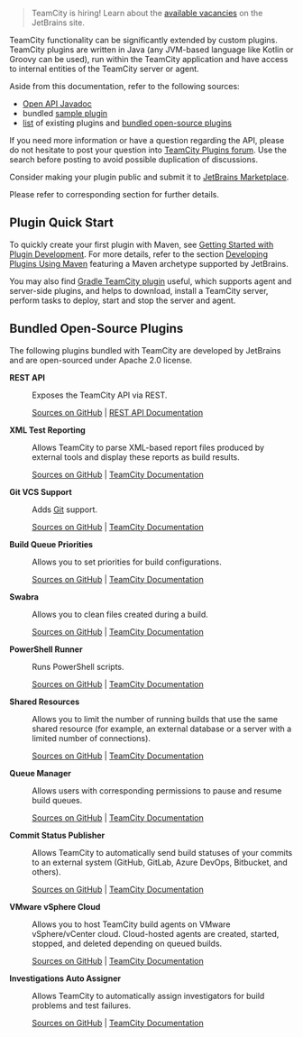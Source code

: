 [//]: # (title: Developing TeamCity Plugins)
[//]: # (auxiliary-id: Developing+TeamCity+Plugins.html)

>TeamCity is hiring! Learn about the [available vacancies](https://www.jetbrains.com/careers/jobs/?team=TeamCity) on the JetBrains site.

TeamCity functionality can be significantly extended by custom plugins. TeamCity plugins are written in Java (any JVM-based language like Kotlin or Groovy can be used), run within the TeamCity application and have access to internal entities of the TeamCity server or agent.

Aside from this documentation, refer to the following sources:
* [Open API Javadoc](http://javadoc.jetbrains.net/teamcity/openapi/current/)
* bundled [sample plugin](bundled-development-package.md#Sample+Plugin)
* [list](https://plugins.jetbrains.com/teamcity) of existing plugins and [bundled open-source plugins](#Bundled+Open-Source+Plugins)

If you need more information or have a question regarding the API, please do not hesitate to post your question into [TeamCity Plugins forum](https://teamcity-support.jetbrains.com/hc/en-us/community/topics/200366719-TeamCity-Plugin-Development). Use the search before posting to avoid possible duplication of discussions.

Consider making your plugin public and submit it to [JetBrains Marketplace](https://plugins.jetbrains.com).

Please refer to corresponding section for further details.

[//]: # (See "Developing TeamCity Pluginsd118e57.txt" for more information.)    

## Plugin Quick Start

To quickly create your first plugin with Maven, see [Getting Started with Plugin Development](getting-started-with-plugin-development.md). For more details, refer to the section [Developing Plugins Using Maven](developing-plugins-using-maven.md) featuring a  Maven archetype supported by JetBrains.

 
You may also find [Gradle TeamCity plugin](https://github.com/rodm/gradle-teamcity-plugin) useful, which supports agent and server\-side plugins, and helps to download, install a TeamCity server, perform tasks to deploy, start and stop the server and agent.


## Bundled Open-Source Plugins

The following plugins bundled with TeamCity are developed by JetBrains and are open-sourced under Apache 2.0 license.

<dl>

<dt><b>REST API</b></dt>
<dd>
<p>Exposes the TeamCity API via REST.</p>
<p><a href="https://github.com/JetBrains/teamcity-rest">Sources on GitHub</a> | <a href="https://www.jetbrains.com/help/teamcity/rest/teamcity-rest-api-documentation.html">REST API Documentation</a></p>
</dd>

<dt><b>XML Test Reporting</b></dt>
<dd>
<p>
Allows TeamCity to parse XML-based report files produced by external tools and display these reports as build results.
</p>
<p><a href="https://github.com/JetBrains/teamcity-xml-tests-reporting">Sources on GitHub</a> | <a href="https://www.jetbrains.com/help/teamcity/xml-report-processing.html">TeamCity Documentation</a></p>
</dd>

<dt><b>Git VCS Support</b></dt>
<dd>
<p>Adds <a href="https://git-scm.com">Git</a> support.</p>
<p><a href="https://github.com/JetBrains/teamcity-git">Sources on GitHub</a> | <a href="https://www.jetbrains.com/help/teamcity/git.html">TeamCity Documentation</a></p>
</dd>


<dt><b>Build Queue Priorities</b></dt>
<dd>
<p>Allows you to set priorities for build configurations.</p>
<p><a href="https://github.com/JetBrains/teamcity-priority-queue">Sources on GitHub</a> | <a href="https://www.jetbrains.com/help/teamcity/working-with-build-queue.html#Managing+Build+Priorities">TeamCity Documentation</a></p>
</dd>


<dt><b>Swabra</b></dt>
<dd>
<p>Allows you to clean files created during a build.</p>
<p><a href="https://github.com/JetBrains/teamcity-swabra">Sources on GitHub</a> | <a href="https://www.jetbrains.com/help/teamcity/build-files-cleaner-swabra.html">TeamCity Documentation</a></p>
</dd>



<dt><b>PowerShell Runner</b></dt>
<dd>
<p>Runs PowerShell scripts.</p>
<p><a href="https://github.com/JetBrains/teamcity-powershell">Sources on GitHub</a> | <a href="https://www.jetbrains.com/help/teamcity/powershell.html">TeamCity Documentation</a></p>
</dd>



<dt><b>Shared Resources</b></dt>
<dd>
<p>Allows you to limit the number of running builds that use the same shared resource (for example, an external database or a server with a limited number of connections).</p>
<p><a href="https://www.jetbrains.com/help/teamcity/shared-resources.html">Sources on GitHub</a> | <a href="https://www.jetbrains.com/help/teamcity/shared-resources.html">TeamCity Documentation</a></p>
</dd>


<dt><b>Queue Manager</b></dt>
<dd>
<p>Allows users with corresponding permissions to pause and resume build queues.</p>
<p><a href="https://github.com/JetBrains/teamcity-queue-pauser">Sources on GitHub</a> | <a href="https://www.jetbrains.com/help/teamcity/working-with-build-queue.html#Pausing+and+Resuming+Build+Queue">TeamCity Documentation</a></p>
</dd>


<dt><b>Commit Status Publisher</b></dt>
<dd>
<p>Allows TeamCity to automatically send build statuses of your commits to an external system (GitHub, GitLab, Azure DevOps, Bitbucket, and others).</p>
<p><a href="https://github.com/JetBrains/commit-status-publisher">Sources on GitHub</a> | <a href="https://www.jetbrains.com/help/teamcity/commit-status-publisher.html">TeamCity Documentation</a></p>
</dd>


<dt><b>VMware vSphere Cloud</b></dt>
<dd>
<p>Allows you to host TeamCity build agents on VMware vSphere/vCenter cloud. Cloud-hosted agents are created, started, stopped, and deleted depending on queued builds.</p>
<p><a href="https://github.com/JetBrains/teamcity-vmware-plugin">Sources on GitHub</a> | <a href="https://www.jetbrains.com/help/teamcity/setting-up-teamcity-for-vmware-vsphere-and-vcenter.html">TeamCity Documentation</a></p>
</dd>



<dt><b>Investigations Auto Assigner</b></dt>
<dd>
<p>Allows TeamCity to automatically assign investigators for build problems and test failures.</p>
<p><a href="https://github.com/JetBrains/teamcity-investigations-auto-assigner">Sources on GitHub</a> | <a href="https://www.jetbrains.com/help/teamcity/investigations-auto-assigner.html">TeamCity Documentation</a></p>
</dd>

</dl>
